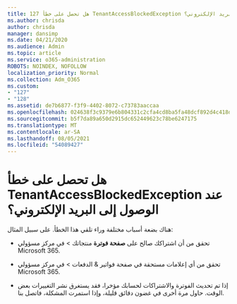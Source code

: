```yaml
---
title: 127 هل تحصل على خطأ TenantAccessBlockedException عند الوصول إلى البريد الإلكتروني؟
ms.author: chrisda
author: chrisda
manager: dansimp
ms.date: 04/21/2020
ms.audience: Admin
ms.topic: article
ms.service: o365-administration
ROBOTS: NOINDEX, NOFOLLOW
localization_priority: Normal
ms.collection: Adm_O365
ms.custom:
- "127"
- "128"
ms.assetid: de7b6877-f3f9-4402-8072-c73783aaccaa
ms.openlocfilehash: 024638f3c9379e6b804331c2cfa4cd8ba5fa48dcf892d4c418db0ff9a0206b3b
ms.sourcegitcommit: b5f7da89a650d2915dc652449623c78be6247175
ms.translationtype: MT
ms.contentlocale: ar-SA
ms.lasthandoff: 08/05/2021
ms.locfileid: "54089427"
---
```

# <a name="getting-a-tenantaccessblockedexception-error-when-accessing-email"></a>هل تحصل على خطأ TenantAccessBlockedException عند الوصول إلى البريد الإلكتروني؟

هناك بضعة أسباب مختلفة وراء تلقي هذا الخطأ. على سبيل المثال:

- تحقق من أن اشتراكك صالح على **صفحة فوترة** منتجاتك \> **[](https://portal.office.com/adminportal/home#/subscriptions)** في مركز مسؤولي Microsoft 365.

- تحقق من أي إعلامات  مستحقة في صفحة فواتير & الدفعات \> **[](https://portal.office.com/adminportal/home#/billoverview)** في مركز مسؤولي Microsoft 365.

- إذا تم تحديث الفوترة والاشتراكات لحسابك مؤخرا، فقد يستغرق نشر التغييرات بعض الوقت. حاول مرة أخرى في غضون دقائق قليلة، وإذا استمرت المشكلة، فاتصل بنا.
